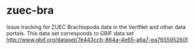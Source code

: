 # zuec-bra
Issue tracking for ZUEC Brachiopoda data in the VertNet and other data portals. This data set corresponds to GBIF data set http://www.gbif.org/dataset/7e443ccb-864a-4e65-a6a7-ea765595260f.
